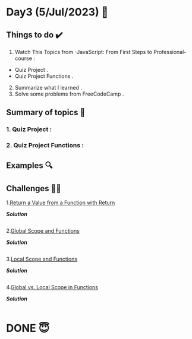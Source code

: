 #  Day3 (5/Jul/2023) 🚀

## Things to do ✔️

1. Watch This Topics from -JavaScript: From First Steps to Professional- course :

  -  Quiz Project .
  -  Quiz Project Functions .
  
2.  Summarize what I learned .
3. Solve some problems from FreeCodeCamp .
  

## Summary of topics 📝

### 1. Quiz Project :

### 2. Quiz Project Functions :


## Examples 🔍

## Challenges 💪🏽

1.[Return a Value from a Function with Return](https://www.freecodecamp.org/learn/javascript-algorithms-and-data-structures/basic-javascript/return-a-value-from-a-function-with-return)

***Solution***

```
```

2.[Global Scope and Functions](https://www.freecodecamp.org/learn/javascript-algorithms-and-data-structures/basic-javascript/global-scope-and-functions)

***Solution***

```
```

3.[Local Scope and Functions](https://www.freecodecamp.org/learn/javascript-algorithms-and-data-structures/basic-javascript/local-scope-and-functions)

***Solution***

```
```

4.[Global vs. Local Scope in Functions](https://www.freecodecamp.org/learn/javascript-algorithms-and-data-structures/basic-javascript/global-vs--local-scope-in-functions)

***Solution***

```
```


# DONE 😇
